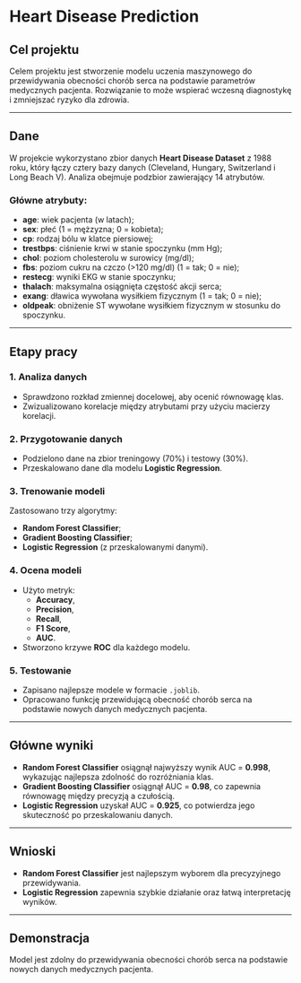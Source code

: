 # Heart Disease Prediction

## Cel projektu
Celem projektu jest stworzenie modelu uczenia maszynowego do przewidywania obecności chorób serca na podstawie parametrów medycznych pacjenta. Rozwiązanie to może wspierać wczesną diagnostykę i zmniejszać ryzyko dla zdrowia.

---

## Dane
W projekcie wykorzystano zbior danych **Heart Disease Dataset** z 1988 roku, który  łączy cztery bazy danych (Cleveland, Hungary, Switzerland i Long Beach V). Analiza obejmuje podzbior zawierający 14 atrybutów.

### Główne atrybuty:
- **age**: wiek pacjenta (w latach);
- **sex**: płeć (1 = mężzyzna; 0 = kobieta);
- **cp**: rodzaj bólu w klatce piersiowej;
- **trestbps**: ciśnienie krwi w stanie spoczynku (mm Hg);
- **chol**: poziom cholesterolu w surowicy (mg/dl);
- **fbs**: poziom cukru na czczo (>120 mg/dl) (1 = tak; 0 = nie);
- **restecg**: wyniki EKG w stanie spoczynku;
- **thalach**: maksymalna osiągnięta częstość akcji serca;
- **exang**: dławica wywołana wysiłkiem fizycznym (1 = tak; 0 = nie);
- **oldpeak**: obniżenie ST wywołane wysiłkiem fizycznym w stosunku do spoczynku.

---

## Etapy pracy

### 1. Analiza danych
- Sprawdzono rozkład zmiennej docelowej, aby ocenić równowagę klas.
- Zwizualizowano korelacje między atrybutami przy użyciu macierzy korelacji.

### 2. Przygotowanie danych
- Podzielono dane na zbior treningowy (70%) i testowy (30%).
- Przeskalowano dane dla modelu **Logistic Regression**.

### 3. Trenowanie modeli
Zastosowano trzy algorytmy:
- **Random Forest Classifier**;
- **Gradient Boosting Classifier**;
- **Logistic Regression** (z przeskalowanymi danymi).

### 4. Ocena modeli
- Użyto metryk:
    - **Accuracy**,
    - **Precision**,
    - **Recall**,
    - **F1 Score**,
    - **AUC**.
- Stworzono krzywe **ROC** dla każdego modelu.

### 5. Testowanie
- Zapisano najlepsze modele w formacie `.joblib`.
- Opracowano funkcję przewidującą obecność chorób serca na podstawie nowych danych medycznych pacjenta.

---

## Główne wyniki
- **Random Forest Classifier** osiągnął najwyższy wynik AUC = **0.998**, wykazując najlepsza zdolność do rozróżniania klas.
- **Gradient Boosting Classifier** osiągnął AUC = **0.98**, co zapewnia równowagę między precyzją a czułością.
- **Logistic Regression** uzyskał AUC = **0.925**, co potwierdza jego skuteczność po przeskalowaniu danych.

---

## Wnioski
- **Random Forest Classifier** jest najlepszym wyborem dla precyzyjnego przewidywania.
- **Logistic Regression** zapewnia szybkie działanie oraz łatwą interpretację wyników.

---

## Demonstracja
Model jest zdolny do przewidywania obecności chorób serca na podstawie nowych danych medycznych pacjenta.


